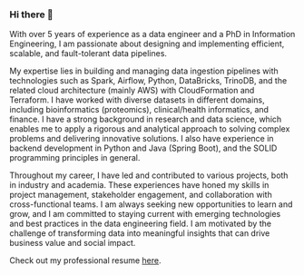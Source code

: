 ### Hi there 👋

With over 5 years of experience as a data engineer and a PhD in Information Engineering, I am passionate about designing and implementing efficient, scalable, and fault-tolerant data pipelines.

My expertise lies in building and managing data ingestion pipelines with technologies such as Spark, Airflow, Python, DataBricks, TrinoDB, and the related cloud architecture (mainly AWS) with CloudFormation and Terraform. I have worked with diverse datasets in different domains, including bioinformatics (proteomics), clinical/health informatics, and finance. I have a strong background in research and data science, which enables me to apply a rigorous and analytical approach to solving complex problems and delivering innovative solutions. I also have experience in backend development in Python and Java (Spring Boot), and the SOLID programming principles in general.

Throughout my career, I have led and contributed to various projects, both in industry and academia. These experiences have honed my skills in project management, stakeholder engagement, and collaboration with cross-functional teams. I am always seeking new opportunities to learn and grow, and I am committed to staying current with emerging technologies and best practices in the data engineering field. I am motivated by the challenge of transforming data into meaningful insights that can drive business value and social impact.

Check out my professional resume [here](https://sebastiandaberdaku.github.io/resume/).

<!--
**sebastiandaberdaku/sebastiandaberdaku** is a ✨ _special_ ✨ repository because its `README.md` (this file) appears on your GitHub profile.

Here are some ideas to get you started:

- 🔭 I’m currently working on ...
- 🌱 I’m currently learning ...
- 👯 I’m looking to collaborate on ...
- 🤔 I’m looking for help with ...
- 💬 Ask me about ...
- 📫 How to reach me: ...
- 😄 Pronouns: ...
- ⚡ Fun fact: ...
-->
